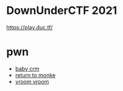 # DownUnderCTF 2021

https://play.duc.tf/

# pwn

 - [baby crm](./pwn/baby-crm)
 - [return to monke](./pwn/return-to-monke)
 - [vroom vroom](./pwn/vroom-vroom)

